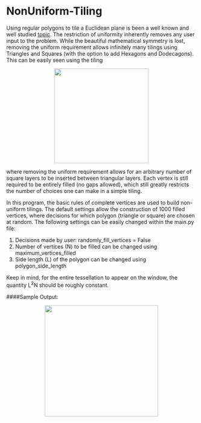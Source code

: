 # NonUniform-Tiling

Using regular polygons to tile a Euclidean plane is been a well known and well studied [topic](https://en.wikipedia.org/wiki/Euclidean_tilings_by_convex_regular_polygons).  The restriction of uniformity inherently removes any user input to the problem.  While the beautiful mathematical symmetry is lost, removing the uniform requirement allows infinitely many tilings using Triangles and Squares (with the option to add Hexagons and Dodecagons).  This can be easily seen using the tiling

<p align="center">
 <img src="https://upload.wikimedia.org/wikipedia/commons/thumb/7/72/2-uniform_n4.svg/659px-2-uniform_n4.svg.png" width="250" height="250">
</p>

where removing the uniform requirement allows for an arbitrary number of square layers to be inserted between triangular layers.  Each vertex is still required to be entirely filled (no gaps allowed), which still greatly restricts the number of choices one can make in a simple tiling.

In this program, the basic rules of complete vertices are used to build non-uniform tilings.  The default settings allow the construction of 1000 filled vertices, where decisions for which polygon (triangle or square) are chosen at random.  The following settings can be easily changed within the main.py file:
1) Decisions made by user: randomly_fill_vertices = False
2) Number of vertices (N) to be filled can be changed using maximum_vertices_filled
3) Side length (L) of the polygon can be changed using polygon_side_length

Keep in mind, for the entire tessellation to appear on the window, the quantity L<sup>2</sup>N should be roughly constant.

####Sample Output:
<p align="center">
 <img src="https://i.imgur.com/E9oKFbM.jpg" width="300" height="294">
</p>
